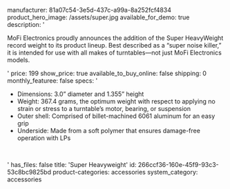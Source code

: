 manufacturer: 81a07c54-3e5d-437c-a99a-8a252fcf4834
product_hero_image: /assets/super.jpg
available_for_demo: true
description: '<p>MoFi Electronics proudly announces the addition of the Super HeavyWeight record weight to its product lineup. Best described as a “super noise killer,” it is intended for use with all makes of turntables—not just MoFi Electronics models.</p>'
price: 199
show_price: true
available_to_buy_online: false
shipping: 0
monthly_featuree: false
specs: '<ul><li>Dimensions: 3.0” diameter and 1.355” height</li><li>Weight: 367.4 grams, the optimum weight with respect to applying no strain or stress to a turntable’s motor, bearing, or suspension</li><li>Outer shell: Comprised of billet-machined 6061 aluminum for an easy grip</li><li>Underside: Made from a soft polymer that ensures damage-free operation with LPs</li></ul><p><br></p>'
has_files: false
title: 'Super Heavyweight'
id: 266ccf36-160e-45f9-93c3-53c8bc9825bd
product-categories: accessories
system_category: accessories
